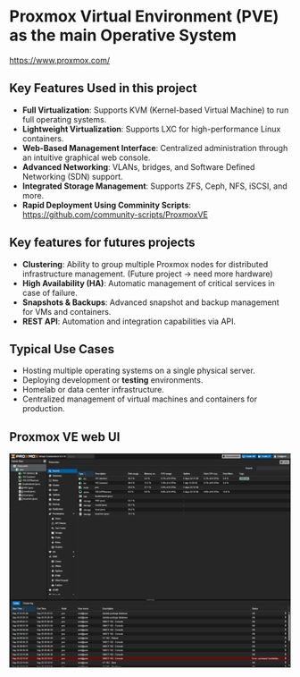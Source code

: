 # Proxmox Virtual Environment (PVE) as the main Operative System
https://www.proxmox.com/
## Key Features Used in this project
- **Full Virtualization**: Supports KVM (Kernel-based Virtual Machine) to run full operating systems.
- **Lightweight Virtualization**: Supports LXC for high-performance Linux containers.
- **Web-Based Management Interface**: Centralized administration through an intuitive graphical web console.
- **Advanced Networking**: VLANs, bridges, and Software Defined Networking (SDN) support.
- **Integrated Storage Management**: Supports ZFS, Ceph, NFS, iSCSI, and more.
- **Rapid Deployment Using Comminity Scripts**: https://github.com/community-scripts/ProxmoxVE


## Key features for futures projects
- **Clustering**: Ability to group multiple Proxmox nodes for distributed infrastructure management. (Future project -> need more hardware)
- **High Availability (HA)**: Automatic management of critical services in case of failure.
- **Snapshots & Backups**: Advanced snapshot and backup management for VMs and containers.
- **REST API**: Automation and integration capabilities via API.

## Typical Use Cases
- Hosting multiple operating systems on a single physical server.
- Deploying development or **testing** environments.
- Homelab or data center infrastructure.
- Centralized management of virtual machines and containers for production.

## Proxmox VE web UI
![Proxmox interface preview](image.png)